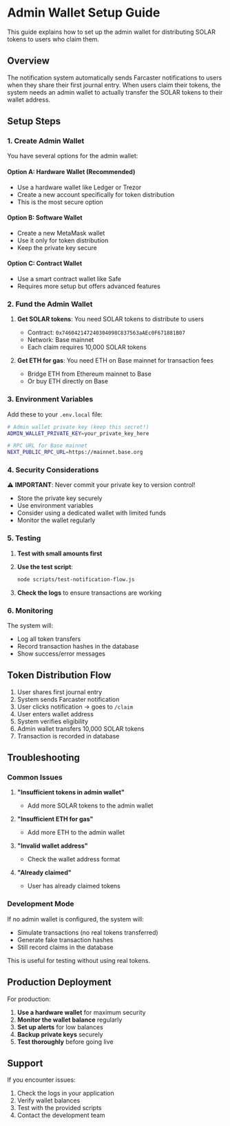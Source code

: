 # Admin Wallet Setup Guide

This guide explains how to set up the admin wallet for distributing SOLAR tokens to users who claim them.

## Overview

The notification system automatically sends Farcaster notifications to users when they share their first journal entry. When users claim their tokens, the system needs an admin wallet to actually transfer the SOLAR tokens to their wallet address.

## Setup Steps

### 1. Create Admin Wallet

You have several options for the admin wallet:

#### Option A: Hardware Wallet (Recommended)
- Use a hardware wallet like Ledger or Trezor
- Create a new account specifically for token distribution
- This is the most secure option

#### Option B: Software Wallet
- Create a new MetaMask wallet
- Use it only for token distribution
- Keep the private key secure

#### Option C: Contract Wallet
- Use a smart contract wallet like Safe
- Requires more setup but offers advanced features

### 2. Fund the Admin Wallet

1. **Get SOLAR tokens**: You need SOLAR tokens to distribute to users
   - Contract: `0x746042147240304098C837563aAEc0F671881B07`
   - Network: Base mainnet
   - Each claim requires 10,000 SOLAR tokens

2. **Get ETH for gas**: You need ETH on Base mainnet for transaction fees
   - Bridge ETH from Ethereum mainnet to Base
   - Or buy ETH directly on Base

### 3. Environment Variables

Add these to your `.env.local` file:

```bash
# Admin wallet private key (keep this secret!)
ADMIN_WALLET_PRIVATE_KEY=your_private_key_here

# RPC URL for Base mainnet
NEXT_PUBLIC_RPC_URL=https://mainnet.base.org
```

### 4. Security Considerations

⚠️ **IMPORTANT**: Never commit your private key to version control!

- Store the private key securely
- Use environment variables
- Consider using a dedicated wallet with limited funds
- Monitor the wallet regularly

### 5. Testing

1. **Test with small amounts first**
2. **Use the test script**:
   ```bash
   node scripts/test-notification-flow.js
   ```

3. **Check the logs** to ensure transactions are working

### 6. Monitoring

The system will:
- Log all token transfers
- Record transaction hashes in the database
- Show success/error messages

## Token Distribution Flow

1. User shares first journal entry
2. System sends Farcaster notification
3. User clicks notification → goes to `/claim`
4. User enters wallet address
5. System verifies eligibility
6. Admin wallet transfers 10,000 SOLAR tokens
7. Transaction is recorded in database

## Troubleshooting

### Common Issues

1. **"Insufficient tokens in admin wallet"**
   - Add more SOLAR tokens to the admin wallet

2. **"Insufficient ETH for gas"**
   - Add more ETH to the admin wallet

3. **"Invalid wallet address"**
   - Check the wallet address format

4. **"Already claimed"**
   - User has already claimed tokens

### Development Mode

If no admin wallet is configured, the system will:
- Simulate transactions (no real tokens transferred)
- Generate fake transaction hashes
- Still record claims in the database

This is useful for testing without using real tokens.

## Production Deployment

For production:

1. **Use a hardware wallet** for maximum security
2. **Monitor the wallet balance** regularly
3. **Set up alerts** for low balances
4. **Backup private keys** securely
5. **Test thoroughly** before going live

## Support

If you encounter issues:
1. Check the logs in your application
2. Verify wallet balances
3. Test with the provided scripts
4. Contact the development team 